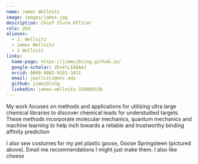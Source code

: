```yaml
---
name: James Wellnitz
image: images/james.jpg
description: Chief Slurm Officer
role: phd
aliases:
  - J. Wellnitz
  - James Wellnitz
  - J Wellnitz
links:
  home-page: https://jimmyjbling.github.io/
  google-scholar: ZhselLIAAAAJ
  orcid: 0000-0002-9181-3431
  email: jwellnitz@unc.edu
  github: jimmjbling
  linkedin: james-wellnitz-3168b0150
---
```


My work focuses on methods and applications for utilizing ultra large
chemical libraries to discover chemical leads for understudied targets.
These methods incorporate molecular mechanics, quantum mechanics and 
machine learning to help inch towards a reliable and trustworthy
binding affinity prediction

I also sew costumes for my pet plastic goose, Goose Springsteen (pictured above).
Email me recommendations I might just make them. I also like cheese
